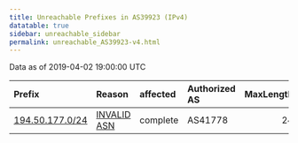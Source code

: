 ```yaml
---
title: Unreachable Prefixes in AS39923 (IPv4)
datatable: true
sidebar: unreachable_sidebar
permalink: unreachable_AS39923-v4.html
---
```


Data as of 2019-04-02 19:00:00 UTC


<div class="datatable-begin"></div>

| Prefix                                                   | Reason                                                                                                 | affected   | Authorized AS   |   MaxLength | Anchor                                         |   unreachable /24s |
|:---------------------------------------------------------|:-------------------------------------------------------------------------------------------------------|:-----------|:----------------|------------:|:-----------------------------------------------|-------------------:|
| [194.50.177.0/24](https://stat.ripe.net/194.50.177.0/24) | [INVALID ASN](https://rpki-validator.ripe.net/announcement-preview?asn=AS39923&prefix=194.50.177.0/24) | complete   | AS41778         |          24 | [RIPE](unreachable_RIPE_NCC_RPKI_Root-v4.html) |                  1 |

<div class="datatable-end"></div>